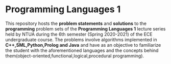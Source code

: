 # Programming Languages 1

This repository hosts the **problem statements** and **solutions** to the **programming** problem sets of the **Programming Languages 1** lecture series held by NTUA during the 6th semester (Spring 2020-2021) of the ECE undergraduate course. The problems involve algorithms implemented in **C++,SML,Python,Prolog and Java** and have as an objective to familiarize the student with the aforementioned languages and the concepts behind them(object-oriented,functional,logical,procedural programming).
